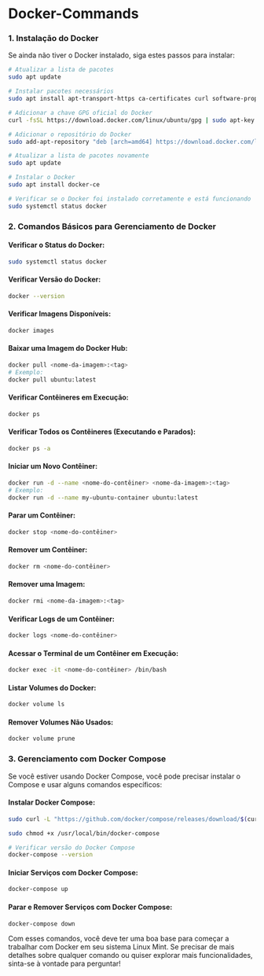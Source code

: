 # Docker-Commands



### 1. **Instalação do Docker**

Se ainda não tiver o Docker instalado, siga estes passos para instalar:

```sh
# Atualizar a lista de pacotes
sudo apt update

# Instalar pacotes necessários
sudo apt install apt-transport-https ca-certificates curl software-properties-common

# Adicionar a chave GPG oficial do Docker
curl -fsSL https://download.docker.com/linux/ubuntu/gpg | sudo apt-key add -

# Adicionar o repositório do Docker
sudo add-apt-repository "deb [arch=amd64] https://download.docker.com/linux/ubuntu $(lsb_release -cs) stable"

# Atualizar a lista de pacotes novamente
sudo apt update

# Instalar o Docker
sudo apt install docker-ce

# Verificar se o Docker foi instalado corretamente e está funcionando
sudo systemctl status docker
```

### 2. **Comandos Básicos para Gerenciamento de Docker**

#### **Verificar o Status do Docker:**

```sh
sudo systemctl status docker
```

#### **Verificar Versão do Docker:**

```sh
docker --version
```

#### **Verificar Imagens Disponíveis:**

```sh
docker images
```

#### **Baixar uma Imagem do Docker Hub:**

```sh
docker pull <nome-da-imagem>:<tag>
# Exemplo:
docker pull ubuntu:latest
```

#### **Verificar Contêineres em Execução:**

```sh
docker ps
```

#### **Verificar Todos os Contêineres (Executando e Parados):**

```sh
docker ps -a
```

#### **Iniciar um Novo Contêiner:**

```sh
docker run -d --name <nome-do-contêiner> <nome-da-imagem>:<tag>
# Exemplo:
docker run -d --name my-ubuntu-container ubuntu:latest
```

#### **Parar um Contêiner:**

```sh
docker stop <nome-do-contêiner>
```

#### **Remover um Contêiner:**

```sh
docker rm <nome-do-contêiner>
```

#### **Remover uma Imagem:**

```sh
docker rmi <nome-da-imagem>:<tag>
```

#### **Verificar Logs de um Contêiner:**

```sh
docker logs <nome-do-contêiner>
```

#### **Acessar o Terminal de um Contêiner em Execução:**

```sh
docker exec -it <nome-do-contêiner> /bin/bash
```

#### **Listar Volumes do Docker:**

```sh
docker volume ls
```

#### **Remover Volumes Não Usados:**

```sh
docker volume prune
```

### 3. **Gerenciamento com Docker Compose**

Se você estiver usando Docker Compose, você pode precisar instalar o Compose e usar alguns comandos específicos:

#### **Instalar Docker Compose:**

```sh
sudo curl -L "https://github.com/docker/compose/releases/download/$(curl -s https://api.github.com/repos/docker/compose/releases/latest | grep tag_name | cut -d '"' -f 4)/docker-compose-$(uname -s)-$(uname -m)" -o /usr/local/bin/docker-compose

sudo chmod +x /usr/local/bin/docker-compose

# Verificar versão do Docker Compose
docker-compose --version
```

#### **Iniciar Serviços com Docker Compose:**

```sh
docker-compose up
```

#### **Parar e Remover Serviços com Docker Compose:**

```sh
docker-compose down
```

Com esses comandos, você deve ter uma boa base para começar a trabalhar com Docker em seu sistema Linux Mint. Se precisar de mais detalhes sobre qualquer comando ou quiser explorar mais funcionalidades, sinta-se à vontade para perguntar!
